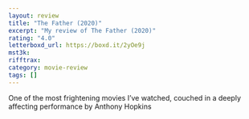 ```yaml
---
layout: review
title: "The Father (2020)"
excerpt: "My review of The Father (2020)"
rating: "4.0"
letterboxd_url: https://boxd.it/2yOe9j
mst3k:
rifftrax:
category: movie-review
tags: []
---
```


One of the most frightening movies I’ve watched, couched in a deeply affecting performance by Anthony Hopkins
